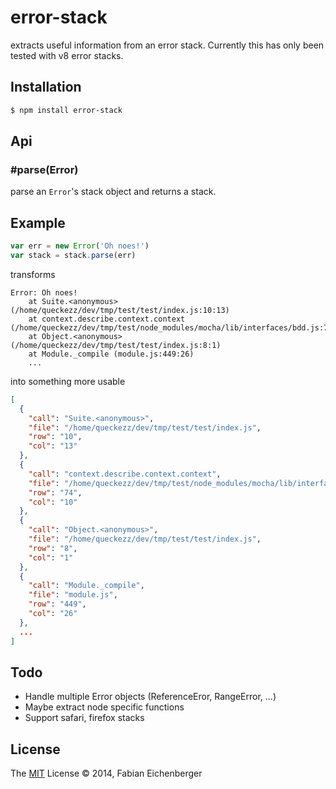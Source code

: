 
# error-stack

extracts useful information from an error stack. Currently this has only been tested with v8 error stacks.

## Installation

```bash
$ npm install error-stack
```

## Api

### #parse(Error)

parse an `Error`'s stack object and returns a stack.

## Example

```js
var err = new Error('Oh noes!')
var stack = stack.parse(err)
```

transforms

```
Error: Oh noes!
    at Suite.<anonymous> (/home/queckezz/dev/tmp/test/test/index.js:10:13)
    at context.describe.context.context (/home/queckezz/dev/tmp/test/node_modules/mocha/lib/interfaces/bdd.js:74:10)
    at Object.<anonymous> (/home/queckezz/dev/tmp/test/test/index.js:8:1)
    at Module._compile (module.js:449:26)
    ...
```

into something more usable

```json
[
  {
    "call": "Suite.<anonymous>",
    "file": "/home/queckezz/dev/tmp/test/test/index.js",
    "row": "10",
    "col": "13"
  },
  {
    "call": "context.describe.context.context",
    "file": "/home/queckezz/dev/tmp/test/node_modules/mocha/lib/interfaces/bdd.js",
    "row": "74",
    "col": "10"
  },
  {
    "call": "Object.<anonymous>",
    "file": "/home/queckezz/dev/tmp/test/test/index.js",
    "row": "8",
    "col": "1"
  },
  {
    "call": "Module._compile",
    "file": "module.js",
    "row": "449",
    "col": "26"
  },
  ...
]
```

## Todo

* Handle multiple Error objects (ReferenceEror, RangeError, ...)
* Maybe extract node specific functions
* Support safari, firefox stacks

## License

The [MIT](http://opensource.org/licenses/MIT) License &copy; 2014, Fabian Eichenberger
